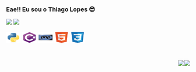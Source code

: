 ### Eae!! Eu sou o Thiago Lopes 😎

<!--
**R1tzy/R1tzy** is a ✨ _special_ ✨ repository because its `README.md` (this file) appears on your GitHub profile.

Here are some ideas to get you started:

- 🔭 I’m currently working on ...
- 🌱 I’m currently learning ...
- 👯 I’m looking to collaborate on ...
- 🤔 I’m looking for help with ...
- 💬 Ask me about ...
- 📫 How to reach me: ...
- 😄 Pronouns: ...
- ⚡ Fun fact: ...
-->

<link rel="stylesheet" href="https://cdn.jsdelivr.net/gh/devicons/devicon@latest/devicon.min.css">
<div>
  <img height="180cm" src="https://github-readme-stats.vercel.app/api?username=r1tzy&show_icons=true&theme=vue-dark&count_private=true&include_all_commits=true">
  <img height="180cm" src="https://github-readme-stats.vercel.app/api/top-langs/?username=r1tzy&theme=vue-dark">
</div>

  
<div style="display: inline_block"></br>
  <img align="center" height="30" width="40" alt="Ritzy-Python" src="https://github.com/devicons/devicon/blob/00f02ef57fb7601fd1ddcc2fe6fe670fef3ae3e4/icons/python/python-original.svg">
  <img align="center" height="30" width="40" alt="Ritzy-C#" src="https://github.com/devicons/devicon/blob/00f02ef57fb7601fd1ddcc2fe6fe670fef3ae3e4/icons/csharp/csharp-original.svg">
  <img align="center" height="30" width="40" alt="Ritzy-PHP" src="https://github.com/devicons/devicon/blob/00f02ef57fb7601fd1ddcc2fe6fe670fef3ae3e4/icons/php/php-original.svg">
  <img align="center" height="30" width="40" alt="Ritzy-HTML" src="https://github.com/devicons/devicon/blob/00f02ef57fb7601fd1ddcc2fe6fe670fef3ae3e4/icons/html5/html5-original.svg">
  <img align="center" height="30" width="40" alt="Ritzy-CSS" src="https://github.com/devicons/devicon/blob/00f02ef57fb7601fd1ddcc2fe6fe670fef3ae3e4/icons/css3/css3-original.svg">  
  <br>
</div>

  ##
 </br>
<div>
  <a href="https://www.linkedin.com/in/thiago-lopes-de-almeida-596a761b9" target="blank"> <img align="right" src="https://img.shields.io/badge/LinkedIn-0077B5?style=for-the-badge&logo=linkedin&logoColor=white" target="blank"></a>
  <a href="mailto:thiagolopesalmeida1230@gmail.com"> <img align="right" src="https://img.shields.io/badge/Gmail-D14836?style=for-the-badge&logo=gmail&logoColor=white" target="blank"></a>
</div>

